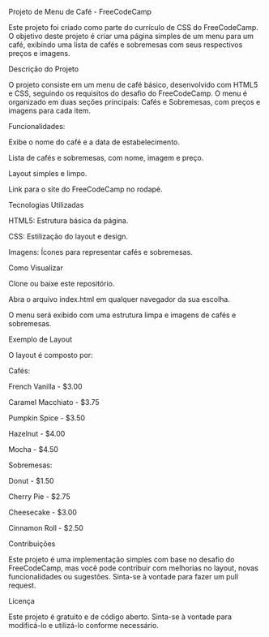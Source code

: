 Projeto de Menu de Café - FreeCodeCamp

Este projeto foi criado como parte do currículo de CSS do FreeCodeCamp. O objetivo deste projeto é criar uma página simples de um menu para um café, exibindo uma lista de cafés e sobremesas com seus respectivos preços e imagens.

Descrição do Projeto

O projeto consiste em um menu de café básico, desenvolvido com HTML5 e CSS, seguindo os requisitos do desafio do FreeCodeCamp. O menu é organizado em duas seções principais: Cafés e Sobremesas, com preços e imagens para cada item.

Funcionalidades:

Exibe o nome do café e a data de estabelecimento.

Lista de cafés e sobremesas, com nome, imagem e preço.

Layout simples e limpo.

Link para o site do FreeCodeCamp no rodapé.

Tecnologias Utilizadas

HTML5: Estrutura básica da página.

CSS: Estilização do layout e design.

Imagens: Ícones para representar cafés e sobremesas.

Como Visualizar

Clone ou baixe este repositório.

Abra o arquivo index.html em qualquer navegador da sua escolha.

O menu será exibido com uma estrutura limpa e imagens de cafés e sobremesas.

Exemplo de Layout

O layout é composto por:

Cafés:

French Vanilla - $3.00

Caramel Macchiato - $3.75

Pumpkin Spice - $3.50

Hazelnut - $4.00

Mocha - $4.50

Sobremesas:

Donut - $1.50

Cherry Pie - $2.75

Cheesecake - $3.00

Cinnamon Roll - $2.50

Contribuições

Este projeto é uma implementação simples com base no desafio do FreeCodeCamp, mas você pode contribuir com melhorias no layout, novas funcionalidades ou sugestões. Sinta-se à vontade para fazer um pull request.

Licença

Este projeto é gratuito e de código aberto. Sinta-se à vontade para modificá-lo e utilizá-lo conforme necessário.



